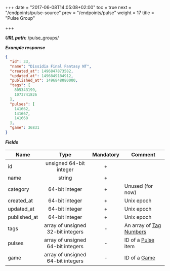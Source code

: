 +++
date = "2017-06-08T14:05:08+02:00"
toc = true
next = "/endpoints/pulse-source"
prev = "/endpoints/pulse"
weight = 17
title = "Pulse Group"

+++

***URL path:*** /pulse_groups/

***Example response***

```json
{
  "id": 33,
  "name": "Dissidia Final Fantasy NT",
  "created_at": 1496847873582,
  "updated_at": 1496849184912,
  "published_at": 1496848080000,
  "tags": [
    805343199,
    1073741826
  ],
  "pulses": [
    141662,
    141667,
    141668
  ],
  "game": 36831
}
```

***Fields***

| Name       | Type                              | Mandatory | Comment |
| ---------- |:---------------------------------:|:---------:| ------- |
| id         | unsigned 64-bit integer           |     +     ||
| name       | string                            |     +     ||
| category   | 64-bit integer                    |     +     | Unused (for now) |
| created_at | 64-bit integer                    |     +     | Unix epoch |
| updated_at | 64-bit integer                    |     +     | Unix epoch |
| published_at | 64-bit integer                  |     +     | Unix epoch |
| tags       | array of unsigned 32-bit integers |     -     | An array of [Tag Numbers](../../misc-objects/tagnumbers) |
| pulses     | array of unsigned 64-bit integers |     -     | ID of a [Pulse](../pulse) item |
| game       | array of unsigned 64-bit integers |     -     | ID of a [Game](../game) |

